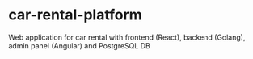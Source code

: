 # car-rental-platform
Web application for car rental with frontend (React), backend (Golang), admin panel (Angular) and PostgreSQL DB
